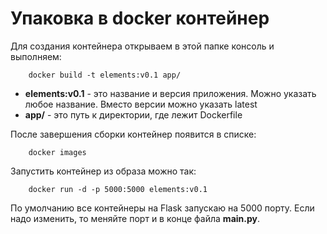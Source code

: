# Упаковка в docker контейнер

Для создания контейнера открываем в этой папке консоль и выполняем:

```console
    docker build -t elements:v0.1 app/
```

- **elements:v0.1** - это название и версия приложения. Можно указать любое название. Вместо версии можно указать latest 
- **app/** - это путь к директории, где лежит Dockerfile

После завершения сборки контейнер появится в списке:

```console
    docker images
```

Запустить контейнер из образа можно так:

```console
    docker run -d -p 5000:5000 elements:v0.1
```

По умолчанию все контейнеры на Flask запускаю на 5000 порту. Если надо изменить, то меняйте порт и в конце файла **main.py**.
